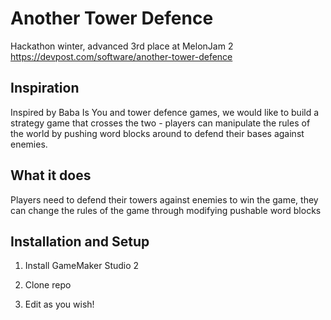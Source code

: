 # Another Tower Defence 

Hackathon winter, advanced 3rd place at MelonJam 2
https://devpost.com/software/another-tower-defence

## Inspiration
Inspired by Baba Is You and tower defence games, we would like to build a strategy game that crosses the two - players can manipulate the rules of the world by pushing word blocks around to defend their bases against enemies.

## What it does
Players need to defend their towers against enemies to win the game, they can change the rules of the game through modifying pushable word blocks

## Installation and Setup 

1. Install GameMaker Studio 2 

2. Clone repo 

3. Edit as you wish!
